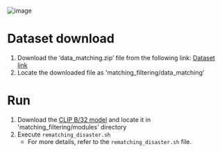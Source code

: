 ![image](https://github.com/user-attachments/assets/71f85d59-c899-48bf-ab1d-4afd07089859)


# Dataset download

1. Download the ‘data_matching.zip’ file from the following link: [Dataset link](https://drive.google.com/drive/u/0/folders/1ULdBFousnyn5HFV_usdpRINbOeAyVf5t)
2. Locate the downloaded file as 'matching_filtering/data_matching'

# Run
1. Download the [CLIP B/32 model](https://openaipublic.azureedge.net/clip/models/40d365715913c9da98579312b702a82c18be219cc2a73407c4526f58eba950af/ViT-B-32.pt) and locate it in 'matching_filtering/modules' directory
2. Execute `rematching_disaster.sh`
   - For more details, refer to the `rematching_disaster.sh` file.
